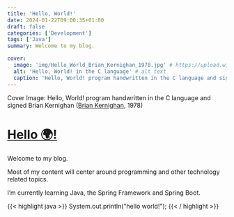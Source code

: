 ```yaml
---
title: 'Hello, World!'
date: 2024-01-22T09:00:35+01:00
draft: false
categories: ['Development']
tags: ['Java']
summary: Welcome to my blog.

cover:
  image: 'img/Hello_World_Brian_Kernighan_1978.jpg' # https://upload.wikimedia.org/wikipedia/commons/2/21/Hello_World_Brian_Kernighan_1978.jpg
  alt: 'Hello, World! in the C language' # alt text
  caption: 'Hello, World! program handwritten in the C language and signed Bria Kergh (Brian Kernighan, 1978)'
---
```


Cover Image: Hello, World! program handwritten in the C language and signed Brian Kernighan ([Brian Kernighan](https://upload.wikimedia.org/wikipedia/commons/2/21/Hello_World_Brian_Kernighan_1978.jpg), 1978)

# [Hello 🌍!](https://en.wikipedia.org/wiki/%22Hello,_World!%22_program)

Welcome to my blog.

Most of my content will center around programming and other technology related topics.

I’m currently learning Java, the Spring Framework and Spring Boot.

{{< highlight java >}} System.out.println("hello world!"); {{< / highlight >}}
